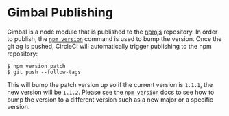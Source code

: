 # Gimbal Publishing

Gimbal is a node module that is published to the [npmjs](https://www.npmjs.com/) repository. In order to publish, the [`npm version`](https://docs.npmjs.com/cli/version.html) command is used to bump the version. Once the git ag is pushed, CircleCI will automatically trigger publishing to the npm repository:

```shell
$ npm version patch
$ git push --follow-tags
```

This will bump the patch version up so if the current version is `1.1.1`, the new version will be `1.1.2`. Please see the [`npm version`](https://docs.npmjs.com/cli/version.html) docs to see how to bump the version to a different version such as a new major or a specific version.
